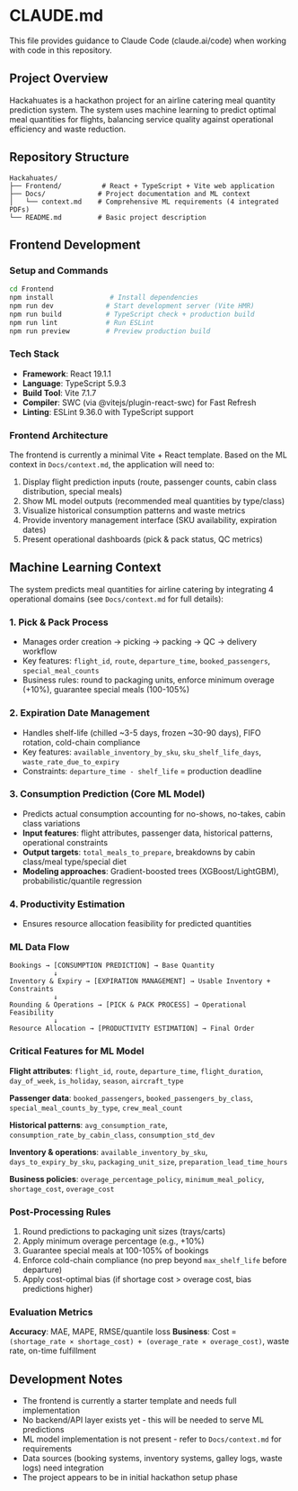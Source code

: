 # CLAUDE.md

This file provides guidance to Claude Code (claude.ai/code) when working with code in this repository.

## Project Overview

Hackahuates is a hackathon project for an airline catering meal quantity prediction system. The system uses machine learning to predict optimal meal quantities for flights, balancing service quality against operational efficiency and waste reduction.

## Repository Structure

```
Hackahuates/
├── Frontend/          # React + TypeScript + Vite web application
├── Docs/             # Project documentation and ML context
│   └── context.md    # Comprehensive ML requirements (4 integrated PDFs)
└── README.md         # Basic project description
```

## Frontend Development

### Setup and Commands

```bash
cd Frontend
npm install              # Install dependencies
npm run dev             # Start development server (Vite HMR)
npm run build           # TypeScript check + production build
npm run lint            # Run ESLint
npm run preview         # Preview production build
```

### Tech Stack

- **Framework**: React 19.1.1
- **Language**: TypeScript 5.9.3
- **Build Tool**: Vite 7.1.7
- **Compiler**: SWC (via @vitejs/plugin-react-swc) for Fast Refresh
- **Linting**: ESLint 9.36.0 with TypeScript support

### Frontend Architecture

The frontend is currently a minimal Vite + React template. Based on the ML context in `Docs/context.md`, the application will need to:

1. Display flight prediction inputs (route, passenger counts, cabin class distribution, special meals)
2. Show ML model outputs (recommended meal quantities by type/class)
3. Visualize historical consumption patterns and waste metrics
4. Provide inventory management interface (SKU availability, expiration dates)
5. Present operational dashboards (pick & pack status, QC metrics)

## Machine Learning Context

The system predicts meal quantities for airline catering by integrating 4 operational domains (see `Docs/context.md` for full details):

### 1. Pick & Pack Process
- Manages order creation → picking → packing → QC → delivery workflow
- Key features: `flight_id`, `route`, `departure_time`, `booked_passengers`, `special_meal_counts`
- Business rules: round to packaging units, enforce minimum overage (+10%), guarantee special meals (100-105%)

### 2. Expiration Date Management
- Handles shelf-life (chilled ~3-5 days, frozen ~30-90 days), FIFO rotation, cold-chain compliance
- Key features: `available_inventory_by_sku`, `sku_shelf_life_days`, `waste_rate_due_to_expiry`
- Constraints: `departure_time - shelf_life` = production deadline

### 3. Consumption Prediction (Core ML Model)
- Predicts actual consumption accounting for no-shows, no-takes, cabin class variations
- **Input features**: flight attributes, passenger data, historical patterns, operational constraints
- **Output targets**: `total_meals_to_prepare`, breakdowns by cabin class/meal type/special diet
- **Modeling approaches**: Gradient-boosted trees (XGBoost/LightGBM), probabilistic/quantile regression

### 4. Productivity Estimation
- Ensures resource allocation feasibility for predicted quantities

### ML Data Flow

```
Bookings → [CONSUMPTION PREDICTION] → Base Quantity
           ↓
Inventory & Expiry → [EXPIRATION MANAGEMENT] → Usable Inventory + Constraints
           ↓
Rounding & Operations → [PICK & PACK PROCESS] → Operational Feasibility
           ↓
Resource Allocation → [PRODUCTIVITY ESTIMATION] → Final Order
```

### Critical Features for ML Model

**Flight attributes**: `flight_id`, `route`, `departure_time`, `flight_duration`, `day_of_week`, `is_holiday`, `season`, `aircraft_type`

**Passenger data**: `booked_passengers`, `booked_passengers_by_class`, `special_meal_counts_by_type`, `crew_meal_count`

**Historical patterns**: `avg_consumption_rate`, `consumption_rate_by_cabin_class`, `consumption_std_dev`

**Inventory & operations**: `available_inventory_by_sku`, `days_to_expiry_by_sku`, `packaging_unit_size`, `preparation_lead_time_hours`

**Business policies**: `overage_percentage_policy`, `minimum_meal_policy`, `shortage_cost`, `overage_cost`

### Post-Processing Rules

1. Round predictions to packaging unit sizes (trays/carts)
2. Apply minimum overage percentage (e.g., +10%)
3. Guarantee special meals at 100-105% of bookings
4. Enforce cold-chain compliance (no prep beyond `max_shelf_life` before departure)
5. Apply cost-optimal bias (if shortage cost > overage cost, bias predictions higher)

### Evaluation Metrics

**Accuracy**: MAE, MAPE, RMSE/quantile loss
**Business**: Cost = `(shortage_rate × shortage_cost) + (overage_rate × overage_cost)`, waste rate, on-time fulfillment

## Development Notes

- The frontend is currently a starter template and needs full implementation
- No backend/API layer exists yet - this will be needed to serve ML predictions
- ML model implementation is not present - refer to `Docs/context.md` for requirements
- Data sources (booking systems, inventory systems, galley logs, waste logs) need integration
- The project appears to be in initial hackathon setup phase
